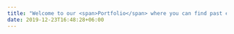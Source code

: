 ```yaml
---
title: "Welcome to our <span>Portfolio</span> where you can find past event <span>resources</span> and <span>recaps</span>"
date: 2019-12-23T16:48:28+06:00
---
```

